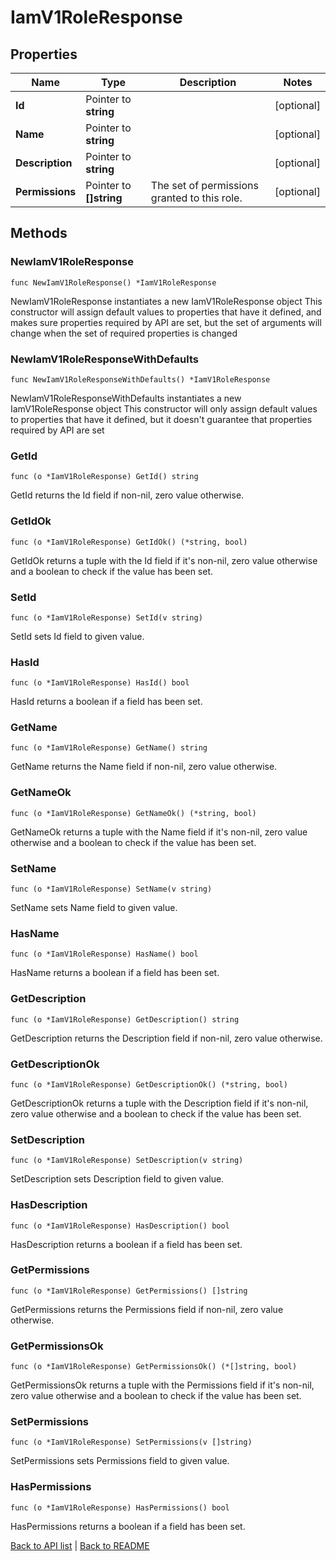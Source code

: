 # IamV1RoleResponse

## Properties

Name | Type | Description | Notes
------------ | ------------- | ------------- | -------------
**Id** | Pointer to **string** |  | [optional] 
**Name** | Pointer to **string** |  | [optional] 
**Description** | Pointer to **string** |  | [optional] 
**Permissions** | Pointer to **[]string** | The set of permissions granted to this role. | [optional] 

## Methods

### NewIamV1RoleResponse

`func NewIamV1RoleResponse() *IamV1RoleResponse`

NewIamV1RoleResponse instantiates a new IamV1RoleResponse object
This constructor will assign default values to properties that have it defined,
and makes sure properties required by API are set, but the set of arguments
will change when the set of required properties is changed

### NewIamV1RoleResponseWithDefaults

`func NewIamV1RoleResponseWithDefaults() *IamV1RoleResponse`

NewIamV1RoleResponseWithDefaults instantiates a new IamV1RoleResponse object
This constructor will only assign default values to properties that have it defined,
but it doesn't guarantee that properties required by API are set

### GetId

`func (o *IamV1RoleResponse) GetId() string`

GetId returns the Id field if non-nil, zero value otherwise.

### GetIdOk

`func (o *IamV1RoleResponse) GetIdOk() (*string, bool)`

GetIdOk returns a tuple with the Id field if it's non-nil, zero value otherwise
and a boolean to check if the value has been set.

### SetId

`func (o *IamV1RoleResponse) SetId(v string)`

SetId sets Id field to given value.

### HasId

`func (o *IamV1RoleResponse) HasId() bool`

HasId returns a boolean if a field has been set.

### GetName

`func (o *IamV1RoleResponse) GetName() string`

GetName returns the Name field if non-nil, zero value otherwise.

### GetNameOk

`func (o *IamV1RoleResponse) GetNameOk() (*string, bool)`

GetNameOk returns a tuple with the Name field if it's non-nil, zero value otherwise
and a boolean to check if the value has been set.

### SetName

`func (o *IamV1RoleResponse) SetName(v string)`

SetName sets Name field to given value.

### HasName

`func (o *IamV1RoleResponse) HasName() bool`

HasName returns a boolean if a field has been set.

### GetDescription

`func (o *IamV1RoleResponse) GetDescription() string`

GetDescription returns the Description field if non-nil, zero value otherwise.

### GetDescriptionOk

`func (o *IamV1RoleResponse) GetDescriptionOk() (*string, bool)`

GetDescriptionOk returns a tuple with the Description field if it's non-nil, zero value otherwise
and a boolean to check if the value has been set.

### SetDescription

`func (o *IamV1RoleResponse) SetDescription(v string)`

SetDescription sets Description field to given value.

### HasDescription

`func (o *IamV1RoleResponse) HasDescription() bool`

HasDescription returns a boolean if a field has been set.

### GetPermissions

`func (o *IamV1RoleResponse) GetPermissions() []string`

GetPermissions returns the Permissions field if non-nil, zero value otherwise.

### GetPermissionsOk

`func (o *IamV1RoleResponse) GetPermissionsOk() (*[]string, bool)`

GetPermissionsOk returns a tuple with the Permissions field if it's non-nil, zero value otherwise
and a boolean to check if the value has been set.

### SetPermissions

`func (o *IamV1RoleResponse) SetPermissions(v []string)`

SetPermissions sets Permissions field to given value.

### HasPermissions

`func (o *IamV1RoleResponse) HasPermissions() bool`

HasPermissions returns a boolean if a field has been set.


[Back to API list](../README.md#documentation-for-api-endpoints) | [Back to README](../README.md)


